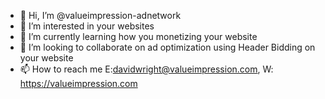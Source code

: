 - 👋 Hi, I’m @valueimpression-adnetwork
- 👀 I’m interested in your websites
- 🌱 I’m currently learning how you monetizing your website
- 💞️ I’m looking to collaborate on ad optimization using Header Bidding on your website
- 📫 How to reach me E:davidwright@valueimpression.com, W: https://valueimpression.com

<!---
valueimpression-adnetwork/valueimpression-adnetwork is a ✨ special ✨ repository because its `README.md` (this file) appears on your GitHub profile.
You can click the Preview link to take a look at your changes.
--->
